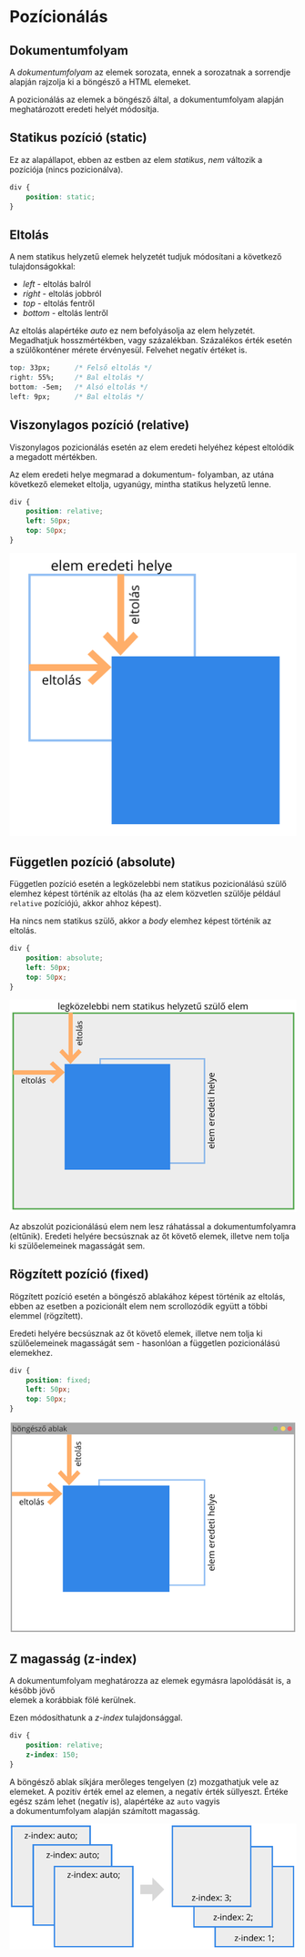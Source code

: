 # Pozícionálás

## Dokumentumfolyam

A _dokumentumfolyam_ az elemek sorozata, ennek a sorozatnak a sorrendje alapján rajzolja ki a böngésző a HTML elemeket.

A pozicionálás az elemek a böngésző által, a dokumentumfolyam alapján meghatározott eredeti helyét módosítja.

## Statikus pozíció \(static\)

Ez az alapállapot, ebben az estben az elem _statikus_, _nem_ változik a pozíciója \(nincs pozicionálva\).

```css
div {
    position: static;
}
```

## Eltolás

A nem statikus helyzetű elemek helyzetét tudjuk módosítani a következő tulajdonságokkal:

* _left_ - eltolás balról
* _right_ - eltolás jobbról
* _top_ - eltolás fentről
* _bottom_ - eltolás lentről

Az eltolás alapértéke _auto_ ez nem befolyásolja az elem helyzetét. Megadhatjuk hosszmértékben, vagy százalékban. Százalékos érték esetén a szülőkonténer mérete érvényesül. Felvehet negatív értéket is.

```css
top: 33px;      /* Felső eltolás */
right: 55%;     /* Bal eltolás */
bottom: -5em;   /* Alsó eltolás */
left: 9px;      /* Bal eltolás */
```

## Viszonylagos pozíció \(relative\)

Viszonylagos pozicionálás esetén az elem eredeti helyéhez képest eltolódik a megadott mértékben.

Az elem eredeti helye megmarad a dokumentum- folyamban, az utána következő elemeket eltolja, ugyanúgy, mintha statikus helyzetű lenne.

```css
div {
    position: relative;
    left: 50px;
    top: 50px;
}
```

![](../.gitbook/assets/relative.png)

## Független pozíció \(absolute\)

Független pozíció esetén a legközelebbi nem statikus pozicionálású szülő elemhez képest történik az eltolás \(ha az elem közvetlen szülője például `relative` pozíciójú, akkor ahhoz képest\).   
  
Ha nincs nem statikus szülő, akkor a _body_ elemhez képest történik az eltolás.​

```css
div {
    position: absolute;
    left: 50px;
    top: 50px;
}
```

![](../.gitbook/assets/absolute.png)

Az abszolút pozicionálású elem nem lesz ráhatással a dokumentumfolyamra \(eltűnik\). Eredeti helyére becsúsznak az őt követő elemek, illetve nem tolja ki szülőelemeinek magasságát sem.

## Rögzített pozíció \(fixed\)

Rögzített pozíció esetén a böngésző ablakához képest történik az eltolás, ebben az esetben a pozicionált elem nem scrollozódik együtt a többi elemmel \(rögzített\).

Eredeti helyére becsúsznak az őt követő elemek, illetve nem tolja ki szülőelemeinek magasságát sem - hasonlóan a független pozicionálású elemekhez.

```css
div {
    position: fixed;
    left: 50px;
    top: 50px;
}
```

![](../.gitbook/assets/fixed.png)

## Z magasság \(z-index\)

A dokumentumfolyam meghatározza az elemek egymásra lapolódását is, a később jövő  
elemek a korábbiak fölé kerülnek.

Ezen módosíthatunk a _z-index_ tulajdonsággal.

```css
div {
    position: relative;
    z-index: 150;
}
```

A böngésző ablak síkjára merőleges tengelyen \(z\) mozgathatjuk vele az elemeket. A pozitív érték emel az elemen, a negatív érték süllyeszt. Értéke egész szám lehet \(negatív is\), alapértéke az `auto` vagyis  
a dokumentumfolyam alapján számított magasság.

![](../.gitbook/assets/z-index.png)

